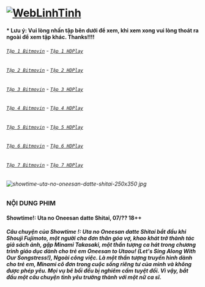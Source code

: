 # [![WebLinhTinh](https://user-images.githubusercontent.com/75318518/142744863-3e57d0b8-e730-4ed0-a57c-c755c0eb671a.PNG)](https://admin1509.github.io/hoathinh247tv.com/)
#### * Lưu ý: Vui lòng nhấn tập bên dưới để xem, khi xem xong vui lòng thoát ra ngoài để xem tập khác. Thanks!!!!

###### [`Tập 1 Bitmovin`](https://bitly.com/3CONcmJ) - [`Tập 1 HDPlay`](https://bitly.com/30GHBBl)
###### [`Tập 2 Bitmovin`](https://bitly.com/3cye53C) - [`Tập 2 HDPlay`](https://bitly.com/3qTzHj1)
###### [`Tập 3 Bitmovin`](https://bitly.com/3oRcXOh) - [`Tập 3 HDPlay`](https://bitly.com/3nBcwIj)
###### [`Tập 4 Bitmovin`](https://bitly.com/3FwPXL2) - [`Tập 4 HDPlay`](https://bitly.com/3kVCGni)
###### [`Tập 5 Bitmovin`](https://bitly.com/) - [`Tập 5 HDPlay`](https://bitly.com/)
###### [`Tập 6 Bitmovin`](https://bitly.com/) - [`Tập 6 HDPlay`](https://bitly.com/)
###### [`Tập 7 Bitmovin`](https://bitly.com/) - [`Tập 7 HDPlay`](https://bitly.com/)

###### ![showtime-uta-no-oneesan-datte-shitai-250x350 jpg](https://user-images.githubusercontent.com/75318518/142750291-e53b624e-7ded-4b1c-acc0-b81258ea89dc.png)
### NỘI DUNG PHIM
#### Showtime!: Uta no Oneesan datte Shitai, 07/?? 18++
##### Câu chuyện của Showtime !: Uta no Oneesan datte Shitai bắt đầu khi Shouji Fujimoto, một người cha đơn thân góa vợ, khao khát trở thành tác giả sách ảnh, gặp Minami Takasaki, một thần tượng ca hát trong chương trình giáo dục dành cho trẻ em Oneesan to Utaou! (Let's Sing Along With Our Songstress!), Ngoài công việc. Là một thần tượng truyền hình dành cho trẻ em, Minami cô đơn trong cuộc sống riêng tư của mình và không được phép yêu. Mọi vụ bê bối đều bị nghiêm cấm tuyệt đối. Vì vậy, bắt đầu một câu chuyện tình yêu trưởng thành với một nữ ca sĩ.
